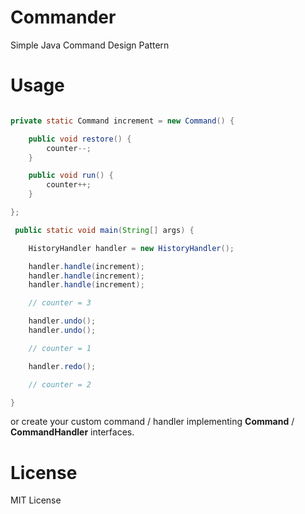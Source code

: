 # Commander
Simple Java Command Design Pattern

# Usage
```java

private static Command increment = new Command() {

    public void restore() {
        counter--;
    }

    public void run() {
        counter++;
    }

};

 public static void main(String[] args) {

    HistoryHandler handler = new HistoryHandler();

    handler.handle(increment);
    handler.handle(increment);
    handler.handle(increment);

    // counter = 3

    handler.undo();
    handler.undo();

    // counter = 1

    handler.redo();

	// counter = 2

}
```
or create your custom command / handler implementing **Command** / **CommandHandler** interfaces.

# License
MIT License